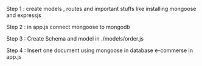 Step 1 : create models , routes and important stuffs like installing mongoose and expressjs

Step 2 : in app.js connect mongoose to mongodb

Step 3 : Create Schema and model in ./models/order.js

Step 4 : Insert one document using mongoose in database e-commerse in app.js
